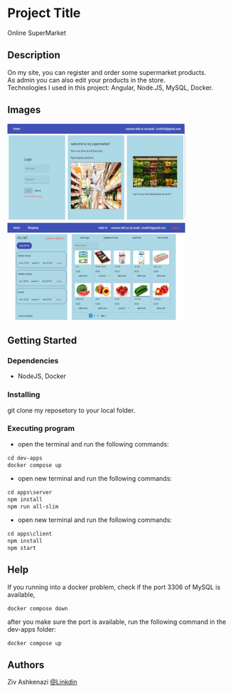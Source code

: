 # Project Title

Online SuperMarket

## Description

On my site, you can register and order some supermarket products.<br>
As admin you can also edit your products in the store.<br>
Technologies I used in this project: Angular, Node.JS, MySQL, Docker.

## Images

<img src="./apps/images/shopping_1.png" width="400" height="220"> <img src="./apps/images/shopping_2.png" width="400" height="220">

<!-- ![Alt text](./apps/images/shopping_1.png?raw=true ) -->
<!-- ![Alt text](./apps/images/shopping_2.png?raw=true ) -->



## Getting Started

### Dependencies

* NodeJS, Docker

### Installing

git clone my reposetory to your local folder.

### Executing program

* open the terminal and run the following commands:
```
cd dev-apps
docker compose up
```
* open new terminal and run the following commands:
```
cd apps\server
npm install
npm run all-slim
```
* open new terminal and run the following commands:
```
cd apps\client
npm install
npm start
```

## Help

If you running into a docker problem, check if the port 3306 of MySQL is available,
```
docker compose down 
```
after you make sure the port is available, run the following command in the dev-apps folder: 
```
docker compose up 
```

## Authors

Ziv Ashkenazi 
[@Linkdin](https://www.linkedin.com/in/ziv-ashkenazi/)
